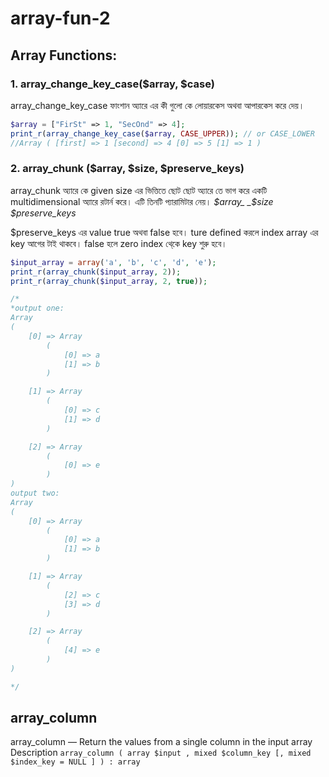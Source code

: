 # array-fun-2

## Array Functions:

### 1. array\_change\_key\_case\($array, $case\)

array\_change\_key\_case ফাংশান অ্যারে এর কী গুলো কে লোয়ারকেস অথবা আপারকেস করে দেয়।

```php
$array = ["FirSt" => 1, "SecOnd" => 4];
print_r(array_change_key_case($array, CASE_UPPER)); // or CASE_LOWER
//Array ( [first] => 1 [second] => 4 [0] => 5 [1] => 1 )
```

### 2. array\_chunk \($array, $size, $preserve\_keys\)

array\_chunk অ্যারে কে given size এর ভিত্তিতে ছোট ছোট অ্যারে তে ভাগ করে একটি multidimensional অ্যারে রটার্ন করে। এটি তিনটি প্যারামিটার নেয়। _$array_ _$size_ _$preserve\_keys_

$preserve\_keys এর value true অথবা false হবে। ture defined করলে index array এর key আগের টাই থাকবে। false হলে zero index থে্কে key শুরু হবে।

```php
$input_array = array('a', 'b', 'c', 'd', 'e');
print_r(array_chunk($input_array, 2));
print_r(array_chunk($input_array, 2, true));
```

```php
/*
*output one:
Array
(
    [0] => Array
        (
            [0] => a
            [1] => b
        )

    [1] => Array
        (
            [0] => c
            [1] => d
        )

    [2] => Array
        (
            [0] => e
        )
)
output two: 
Array
(
    [0] => Array
        (
            [0] => a
            [1] => b
        )

    [1] => Array
        (
            [2] => c
            [3] => d
        )

    [2] => Array
        (
            [4] => e
        )
)

*/
```

## array\_column

array\_column — Return the values from a single column in the input array Description `array_column ( array $input , mixed $column_key [, mixed $index_key = NULL ] ) : array`

